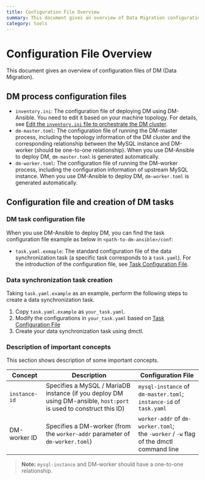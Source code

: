 ```yaml
---
title: Configuration File Overview
summary: This document gives an overview of Data Migration configuration files. 
category: tools
---
```


# Configuration File Overview

This document gives an overview of configuration files of DM (Data Migration). 

## DM process configuration files

- `inventory.ini`: The configuration file of deploying DM using DM-Ansible. You need to edit it based on your machine topology. For details, see [Edit the `inventory.ini` file to orchestrate the DM cluster](../tools/data-migration-deployment.md#step-7-edit-the-inventoryini-file-to-orchestrate-the-dm-cluster).
- `dm-master.toml`: The configuration file of running the DM-master process, including the topology information of the DM cluster and the corresponding relationship between the MySQL instance and DM-worker (should be one-to-one relationship). When you use DM-Ansible to deploy DM, `dm-master.toml` is generated automatically.
- `dm-worker.toml`: The configuration file of running the DM-worker process, including the configuration information of upstream MySQL instance. When you use DM-Ansible to deploy DM, `dm-worker.toml` is generated automatically.

## Configuration file and creation of DM tasks

### DM task configuration file

When you use DM-Ansible to deploy DM, you can find the task configuration file example as below in `<path-to-dm-ansible>/conf`:

- `task.yaml.exmaple`: The standard configuration file of the data synchronization task (a specific task corresponds to a `task.yaml`). For the introduction of the configuration file, see [Task Configuration File](../tools/dm-task-configuration-file-intro.md).

### Data synchronization task creation

Taking `task.yaml.example` as an example, perform the following steps to create a data synchronization task.

1. Copy `task.yaml.example` as `your_task.yaml`.
2. Modify the configurations in `your_task.yaml` based on [Task Configuration File](../tools/dm-task-configuration-file-intro.md)
3. Create your data synchronization task using dmctl.

### Description of important concepts

This section shows description of some important concepts.

| Concept         | Description                                                         | Configuration File                                                     |
| ------------ | ------------------------------------------------------------ | ------------------------------------------------------------ |
| `instance-id`  | Specifies a MySQL / MariaDB instance (if you deploy DM using DM-ansible, `host:port` is used to construct this ID) | `mysql-instance` of `dm-master.toml`;<br> `instance-id` of `task.yaml` |
| DM-worker ID | Specifies a DM-worker (from the `worker-addr` parameter of `dm-worker.toml`) | `worker-addr` of `dm-worker.toml`;<br> the `-worker` / `-w` flag of the dmctl command line |

> **Note:** `mysql-instance` and DM-worker should have a one-to-one relationship. 
